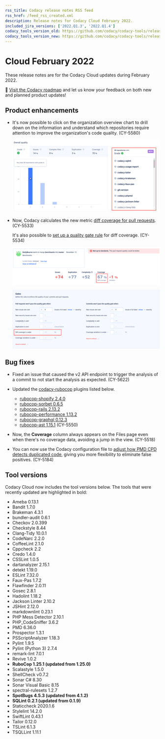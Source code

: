 ```yaml
---
rss_title: Codacy release notes RSS feed
rss_href: /feed_rss_created.xml
description: Release notes for Codacy Cloud February 2022.
included_jira_versions: ['2022.Q1.3', '2022.Q1.4']
codacy_tools_version_old: https://github.com/codacy/codacy-tools/releases/tag/4.4.2
codacy_tools_version_new: https://github.com/codacy/codacy-tools/releases/tag/5.2.6
---
```


# Cloud February 2022

These release notes are for the Codacy Cloud updates during February 2022.

📢 [Visit the Codacy roadmap](https://roadmap.codacy.com) and <span class="skip-vale">let us know</span> your feedback on both new and planned product updates!

<!--TODO Check these issues manually

Jira issues without release notes

Epics:
-   https://codacy.atlassian.net/browse/CY-5712
-   https://codacy.atlassian.net/browse/CY-5696
-   https://codacy.atlassian.net/browse/CY-5662
-   https://codacy.atlassian.net/browse/CY-5522
Bugs and Community Issues:
-   https://codacy.atlassian.net/browse/CY-5677
-   https://codacy.atlassian.net/browse/CY-5670
-   https://codacy.atlassian.net/browse/CY-5640
Others:
-   https://codacy.atlassian.net/browse/CY-5667
-   https://codacy.atlassian.net/browse/CY-5655
-   https://codacy.atlassian.net/browse/CY-5649
-   https://codacy.atlassian.net/browse/CY-5637
-   https://codacy.atlassian.net/browse/CY-5635
-   https://codacy.atlassian.net/browse/CY-5618
-   https://codacy.atlassian.net/browse/CY-5616
-   https://codacy.atlassian.net/browse/CY-5615
-   https://codacy.atlassian.net/browse/CY-2768
-   https://codacy.atlassian.net/browse/CY-1368
-   https://codacy.atlassian.net/browse/CY-1099

Jira issues with disabled release notes

Epics:
-   https://codacy.atlassian.net/browse/CY-5471
-   https://codacy.atlassian.net/browse/CY-5391
-   https://codacy.atlassian.net/browse/CY-5371
-   https://codacy.atlassian.net/browse/CY-4995
-   https://codacy.atlassian.net/browse/CY-4934
-   https://codacy.atlassian.net/browse/CY-3595
Bugs and Community Issues:
-   https://codacy.atlassian.net/browse/CY-5681
-   https://codacy.atlassian.net/browse/CY-5657
-   https://codacy.atlassian.net/browse/CY-5650
-   https://codacy.atlassian.net/browse/CY-5645
-   https://codacy.atlassian.net/browse/CY-5634
-   https://codacy.atlassian.net/browse/CY-5613
-   https://codacy.atlassian.net/browse/CY-5595
-   https://codacy.atlassian.net/browse/CY-5592
-   https://codacy.atlassian.net/browse/CY-5567
-   https://codacy.atlassian.net/browse/CY-5552
-   https://codacy.atlassian.net/browse/CY-5519
-   https://codacy.atlassian.net/browse/CY-5509
-   https://codacy.atlassian.net/browse/CY-5502
-   https://codacy.atlassian.net/browse/CY-5498
-   https://codacy.atlassian.net/browse/CY-5474
-   https://codacy.atlassian.net/browse/CY-5462
-   https://codacy.atlassian.net/browse/CY-5344
-   https://codacy.atlassian.net/browse/CY-5144
-->

## Product enhancements

-   It's now possible to click on the organization overview chart to drill down on the information and understand which repositories require attention to improve the organization's code quality. (CY-5580)

    ![Drilling down on the Overall quality chart](../images/cy-5580.png)

-   Now, Codacy calculates the new metric [diff coverage for pull requests](../../repositories/pull-requests.md#pull-request-quality-overview). (CY-5533)

    It's also possible to [set up a quality gate rule](../../repositories-configure/adjusting-quality-settings.md#gates) for diff coverage. (CY-5534)
    
    ![Diff coverage for a pull request](../images/cy-5533.png)

    ![Quality gate rule for diff coverage](../images/cy-5534.png)

## Bug fixes

-   Fixed an issue that caused the v2 API endpoint to trigger the analysis of a commit to not start the analysis as expected. (CY-5622)
-   Updated the [<span class="skip-vale">codacy-rubocop</span>](https://github.com/codacy/codacy-rubocop) plugins listed below.

    -   [<span class="skip-vale">rubocop-shopify 2.4.0</span>](https://rubygems.org/gems/rubocop-shopify/versions/2.4.0)
    -   [<span class="skip-vale">rubocop-sorbet 0.6.5</span>](https://rubygems.org/gems/rubocop-sorbet/versions/0.6.5)
    -   [<span class="skip-vale">rubocop-rails 2.13.2</span>](https://rubygems.org/gems/rubocop-rails/versions/2.13.2)
    -   [<span class="skip-vale">rubocop-performance 1.13.2</span>](https://rubygems.org/gems/rubocop-performance/versions/1.13.2)
    -   [<span class="skip-vale">rubocop-graphql 0.12.3</span>](https://rubygems.org/gems/rubocop-graphql/versions/0.12.3)
    -   [<span class="skip-vale">rubocop-ast 1.15.1</span>](https://rubygems.org/gems/rubocop-ast/versions/1.15.1) (CY-5550)
-   Now, the **Coverage** column always appears on the Files page even when there's no coverage data, avoiding a jump in the view. (CY-5518)
-   You can now use the Codacy configuration file to [adjust how PMD CPD detects duplicated code](../../repositories-configure/codacy-configuration-file.md#pmd-cpd-duplication), giving you more flexibility to eliminate false positives. (CY-5184)

## Tool versions

Codacy Cloud now includes the tool versions below. The tools that were recently updated are highlighted in bold:

-   Ameba 0.13.1
-   Bandit 1.7.0
-   Brakeman 4.3.1
-   bundler-audit 0.6.1
-   Checkov 2.0.399
-   Checkstyle 8.44
-   Clang-Tidy 10.0.1
-   CodeNarc 2.2.0
-   CoffeeLint 2.1.0
-   Cppcheck 2.2
-   Credo 1.4.0
-   CSSLint 1.0.5
-   dartanalyzer 2.15.1
-   detekt 1.19.0
-   ESLint 7.32.0
-   Faux-Pas 1.7.2
-   Flawfinder 2.0.11
-   Gosec 2.8.1
-   Hadolint 1.18.2
-   Jackson Linter 2.10.2
-   JSHint 2.12.0
-   markdownlint 0.23.1
-   PHP Mess Detector 2.10.1
-   PHP_CodeSniffer 3.6.2
-   PMD 6.36.0
-   Prospector 1.3.1
-   PSScriptAnalyzer 1.18.3
-   Pylint 1.9.5
-   Pylint (Python 3) 2.7.4
-   remark-lint 7.0.1
-   Revive 1.0.2
-   **RuboCop 1.25.1 (updated from 1.25.0)**
-   Scalastyle 1.5.0
-   ShellCheck v0.7.2
-   Sonar C# 8.30
-   Sonar Visual Basic 8.15
-   spectral-rulesets 1.2.7
-   **SpotBugs 4.5.3 (updated from 4.1.2)**
-   **SQLint 0.2.1 (updated from 0.1.9)**
-   Staticcheck 2020.1.6
-   Stylelint 14.2.0
-   SwiftLint 0.43.1
-   Tailor 0.12.0
-   TSLint 6.1.3
-   TSQLLint 1.11.1
